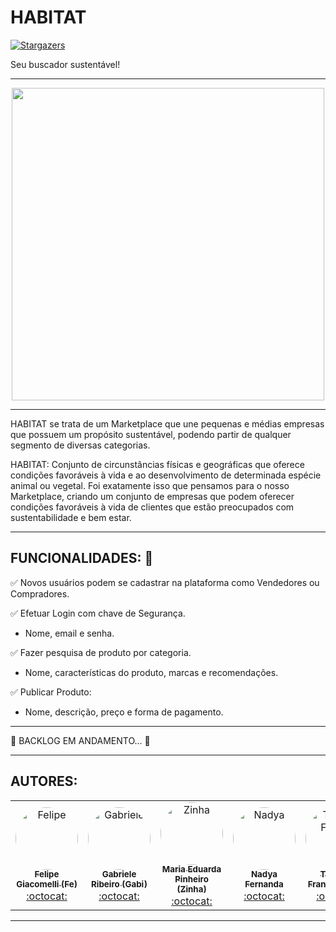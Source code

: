 # HABITAT
[![Stargazers][stars-shield]][stars-url]

Seu buscador sustentável!

----------------------------------------------------------------------------------------------------------------------------------------------

<p align="center">
  <img width="500" height="500" src="https://user-images.githubusercontent.com/69607844/124311424-1ca88f80-db44-11eb-80a0-7b0f5debc2b9.jpg">
</p>

----------------------------------------------------------------------------------------------------------------------------------------------

HABITAT se trata de um Marketplace que une pequenas e médias empresas que possuem um propósito sustentável, podendo partir de qualquer segmento de diversas categorias. 

HABITAT: Conjunto de circunstâncias físicas e geográficas que oferece condições favoráveis à vida e ao desenvolvimento de determinada espécie animal ou vegetal.
Foi exatamente isso que pensamos para o nosso Marketplace, criando um conjunto de empresas que podem oferecer condições favoráveis à vida de clientes que estão preocupados com sustentabilidade e bem estar.  

----------------------------------------------------------------------------------------------------------------------------------------------

## FUNCIONALIDADES:  :wrench:

:white_check_mark: Novos usuários podem se cadastrar na plataforma como Vendedores ou Compradores.

:white_check_mark: Efetuar Login com chave de Segurança.

   - Nome, email e senha.

:white_check_mark: Fazer pesquisa de produto por categoria.

   - Nome, características do produto, marcas e recomendações.

:white_check_mark: Publicar Produto:

  - Nome, descrição, preço e forma de pagamento.
    
----------------------------------------------------------------------------------------------------------------------------------------------

:leaves: BACKLOG EM ANDAMENTO... :leaves:

----------------------------------------------------------------------------------------------------------------------------------------------
## AUTORES:

<table>

 <td align="center"><a href="https://www.linkedin.com/in/felipe-giacomelli-997a8b19b/"><img style="border-radius: 50%;" src="https://avatars.githubusercontent.com/u/69607844?v=4" width="100px;" alt="Felipe"/><br /><sub><b>Felipe Giacomelli (Fe)</b></sub></a><br /><a href="https://github.com/fegiacomelli" title="Desenvolvedor FullStack Java Jr.">:octocat:</a></td> 
   
 <td align="center"><a href="https://www.linkedin.com/in/gabriele-ribeiro-7b739a166/"><img style="border-radius: 50%;" src="https://avatars.githubusercontent.com/u/85172727?v=4" width="100px;" alt="Gabriele"/><br /><sub><b>Gabriele Ribeiro (Gabi)</b></sub></a><br /><a href="https://github.com/Gabriele-Ribeiro" title="Desenvolvedor FullStack Java Jr.">:octocat:</a></td> 
   
 <td align="center"><a href="https://www.linkedin.com/in/maria-eduarda-pinheiro-feitosa-652220186/"><img style="border-radius: 50%;" src="https://avatars.githubusercontent.com/u/85180010?v=4" width="100px;" alt="Zinha"/><br /><sub><b>Maria Eduarda Pinheiro (Zinha)</b></sub></a><br /><a href="https://github.com/devzinha" title="Desenvolvedor FullStack Java Jr.">:octocat:</a></td> 
   
 <td align="center"><a href="https://www.linkedin.com/in/nadya-fernanda-da-silva-3576441b3/"><img style="border-radius: 50%;" src="https://avatars.githubusercontent.com/u/84246183?v=4" width="100px;" alt="Nadya"/><br /><sub><b>Nadya Fernanda</b></sub></a><br /><a href="https://github.com/nadyafsilva" title="Desenvolvedor FullStack Java Jr.">:octocat:</a></td> 
   
 <td align="center"><a href="https://www.linkedin.com/in/thomazfranca01/"><img style="border-radius: 50%;" src="https://avatars.githubusercontent.com/u/75401213?v=4" width="100px;" alt="Thomaz França"/><br /><sub><b>Thomaz França(Thom)</b></sub></a><br /><a href="https://github.com/thomazfranca" title="Desenvolvedor FullStack Java Jr.">:octocat:</a></td> 

  </table>

[stars-shield]:  https://img.shields.io/github/stars/Gabriele-Ribeiro/HABITAT?style=social
[stars-url]: https://github.com/Gabriele-Ribeiro/HABITAT/stargazers

----------------------------------------------------------------------------------------------------------------------------------------------

